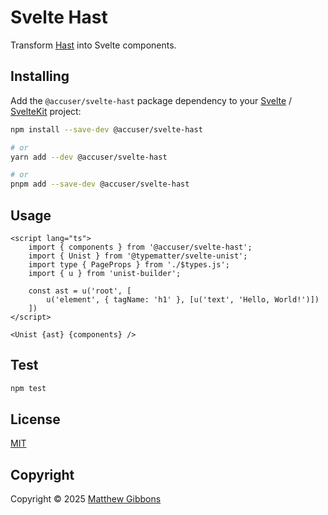 # Svelte Hast

Transform [Hast](https://github.com/syntax-tree/hast) into Svelte components.

## Installing

Add the `@accuser/svelte-hast` package dependency to your [Svelte](https://svelte.dev) / [SvelteKit](https://kit.svelte.dev) project:

```sh
npm install --save-dev @accuser/svelte-hast

# or
yarn add --dev @accuser/svelte-hast

# or
pnpm add --save-dev @accuser/svelte-hast
```

## Usage

```svelte
<script lang="ts">
	import { components } from '@accuser/svelte-hast';
	import { Unist } from '@typematter/svelte-unist';
	import type { PageProps } from './$types.js';
	import { u } from 'unist-builder';

	const ast = u('root', [
        u('element', { tagName: 'h1' }, [u('text', 'Hello, World!')])
    ])
</script>

<Unist {ast} {components} />
```

## Test

```sh
npm test
```

## License

[MIT](LICENSE)

## Copyright

Copyright &copy; 2025 [Matthew Gibbons](https://github.com/accuser)
